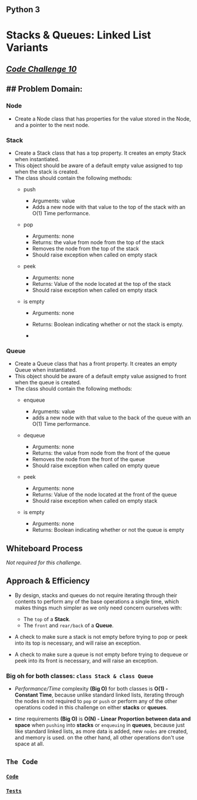 
## Python 3

# **Stacks & Queues: Linked List Variants**

## _[Code Challenge 10](https://canvas.instructure.com/courses/4839248/assignments/30188572)_

## **## Problem Domain:**

### **Node**
- Create a Node class that has properties for the value stored in the Node, and a pointer to the next node.

### **Stack**
- Create a Stack class that has a top property. It creates an empty Stack when instantiated.
- This object should be aware of a default empty value assigned to top when the stack is created.
- The class should contain the following methods:
     - push
          - Arguments: value
          - Adds a new node with that value to the top of the stack with an O(1) Time performance.

     - pop
          - Arguments: none
          - Returns: the value from node from the top of the stack
          - Removes the node from the top of the stack
          - Should raise exception when called on empty stack

     - peek
          - Arguments: none
          - Returns: Value of the node located at the top of the stack
          - Should raise exception when called on empty stack

     - is empty
          - Arguments: none
          - Returns: Boolean indicating whether or not the stack is empty.

          - 
### **Queue**
- Create a Queue class that has a front property. It creates an empty Queue when instantiated.
- This object should be aware of a default empty value assigned to front when the queue is created.
- The class should contain the following methods:
     - enqueue
          - Arguments: value
          - adds a new node with that value to the back of the queue with an O(1) Time performance.

     - dequeue
          - Arguments: none
          - Returns: the value from node from the front of the queue
          - Removes the node from the front of the queue
          - Should raise exception when called on empty queue

     - peek
          - Arguments: none
          - Returns: Value of the node located at the front of the queue
          - Should raise exception when called on empty stack

     - is empty
          - Arguments: none
          - Returns: Boolean indicating whether or not the queue is empty


## Whiteboard Process

_Not required for this challenge._

[//]: # (![whiteboard photo]&#40;./&#41;)


## Approach & Efficiency
- By design, stacks and queues do not require iterating through their contents to perform any of the base operations 
a single time, which makes things much simpler as we only need concern ourselves with:
    - The `top` of a **Stack**.
    - The `front` and `rear/back` of a **Queue**.

- A check to make sure a stack is not empty before trying to pop or peek into its top is necessary, and will raise an exception.

- A check to make sure a queue is not empty before trying to dequeue or peek into its front is necessary, and will raise an exception.

### Big oh for both classes: `class Stack & class Queue`
- _Performance/Time_ complexity **(Big O)** for both classes is **O(1) - Constant Time**, because unlike standard linked lists, iterating through the 
   nodes in not required to `pop` or `push` or perform any of the other operations coded in this challenge on either **stacks** or **queues**.

- _time_ requirements **(Big O)** is **O(N) - Linear Proportion between data and space** when `pushing` into **stacks** or `enqueuing` in **queues**,
   because just like standard linked lists, as more data is added, new `nodes` are created, and memory is used.
   on the other hand, all other operations don't use space at all.

[//]: # ( using a *`While`* Loop & *`If-elif-else`* statements)

[//]: # (Kepping it as simple as possible, the floor division &#40;`//`&#41; was used to determine where the middle
of the original/input list is, and compare the key with the item at that index.)

## **`The Code`**

### [**`Code`**](../../data_structures_py/linked_list/stack_and_queue.py)

### [**`Tests`**](../../data_structures_py/tests/test_stack_and_queue.py)


